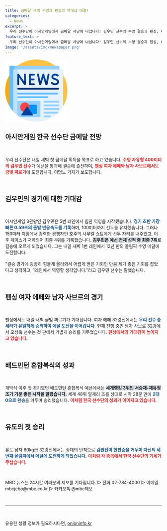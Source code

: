```yaml
---
title: 금메달 새벽 수영과 펜싱의 역대급 대결!
categories:
  - News
excerpt: >
  우리 선수단이 아시안게임에서 금메달 사냥에 나섭니다! 김우민 선수의 수영 결승과 펜싱, 배드민턴까지, 뜨거운 승부가 기다리고 있습니다. 지켜보세요!
feature_text: >
  우리 선수단이 아시안게임에서 금메달 사냥에 나섭니다! 김우민 선수의 수영 결승과 펜싱, 배드민턴까지, 뜨거운 승부가 기다리고 있습니다. 지켜보세요!
image: '/assets/img/newspaper.png'
---
```


<p><img src="/assets/img/newspaper.png" alt="kimp 속보" /></p>

<h2 data-ke-size="size26">아시안게임 한국 선수단 금메달 전망</h2>

<p data-ke-size="size16">&nbsp;</p>

<p data-ke-size="size16">우리 선수단은 내일 새벽 첫 금메달 획득을 목표로 하고 있습니다. <b><span style="color: #ee2323;">수영 자유형 400미터의 김우민 선수</span></b>가 예선을 통과해 결승에 출전하며, <b><span style="color: #ee2323;">펜싱 여자 에페와 남자 사브르에서도 금빛 찌르기</span></b>에 도전합니다. 이명노 기자가 보도합니다.</p>

<p data-ke-size="size16">&nbsp;</p>

<h2 data-ke-size="size26">김우민의 경기에 대한 기대감</h2>

<p data-ke-size="size16">&nbsp;</p>

<p data-ke-size="size16">아시안게임 3관왕인 김우민은 5번 레인에서 힘찬 역영을 시작했습니다. <b><span style="color: #1a5490;">경기 초반 가장 빠른 0.59초의 출발 반응속도를 기록</span></b>하며, 100미터까지 선두를 유지했습니다. 그러나 150미터 지점에서 강력한 경쟁자인 호주의 사무엘 쇼트에게 선두 자리를 내주었고, 이후 페이스가 저하되어 최종 4위를 기록했습니다. <b><span style="background-color: #21538527;">김우민은 예선 전체 성적 중 최종 7위</span></b>로 결승에 오르게 되었습니다. 그는 내일 새벽 1번 레인에서 12년 만의 올림픽 수영 메달에 도전합니다. <br><br> "결승 경기에 굉장히 힘들게 올라와서 어렵게 얻은 기회인 만큼 제가 좋은 기회를 잡았다고 생각하고, 1레인에서 역영할 생각입니다."라고 김우민 선수는 말했습니다.</p>

<p data-ke-size="size16">&nbsp;</p>

<h2 data-ke-size="size26">펜싱 여자 에페와 남자 사브르의 경기</h2>

<p data-ke-size="size16">&nbsp;</p>

<p data-ke-size="size16">펜싱에서도 내일 새벽 금빛 찌르기가 기대됩니다. 여자 에페 32강전에서는 <b><span style="color: #1a5490;">우리 선수 송세라가 유일하게 승리하여 메달 도전을 이어갑니다.</span></b> 현재 진행 중인 남자 사브르 32강에서 오상욱 선수는 첫 판에서 가볍게 승리를 거두었습니다. <b><span style="color: #ee2323;">펜싱에서의 기대감이 높아지고 있습니다.</span></b></p>

<p data-ke-size="size16">&nbsp;</p>

<h2 data-ke-size="size26">배드민턴 혼합복식의 성과</h2>

<p data-ke-size="size16">&nbsp;</p>

<p data-ke-size="size16">개막식 이후 첫 경기였던 배드민턴 혼합복식 예선에서는 <b><span style="background-color: #21538527;">세계랭킹 3위인 서승재-채유정 조가 기분 좋은 시작을 알렸습니다.</span></b> 세계 48위 알제리 조를 상대로 시작 28분 만에 <b><span style="color: #1a5490;">2대0으로 완승</span></b>을 거두며 승리했습니다. <b><span style="color: #ee2323;">이처럼 한국 선수단의 성과가 이어지고 있습니다.</span></b></p>

<p data-ke-size="size16">&nbsp;</p>

<h2 data-ke-size="size26">유도의 첫 승리</h2>

<p data-ke-size="size16">&nbsp;</p>

<p data-ke-size="size16">유도 남자 60kg급 32강전에서는 상대의 반칙으로 <b><span style="color: #1a5490;">김원진이 한판승을 거두며 자신의 세 번째 올림픽에서 메달에 도전하게 되었습니다.</span></b> <b><span style="color: #ee2323;">이처럼 각 종목에서 한국 선수단의 기세가 무섭습니다.</span></b></p>

<p data-ke-size="size16">&nbsp;</p>

<p data-ke-size="size16">MBC 뉴스는 24시간 여러분의 제보를 기다립니다. 
    ▷ 전화 02-784-4000 
    ▷ 이메일 mbcjebo@mbc.co.kr 
    ▷ 카카오톡 @mbc제보</p>

<p data-ke-size="size16">&nbsp;</p>

<hr/>

<p data-ke-size="size16">&nbsp;</p>
유용한 생활 정보가 필요하시다면, <a href="https://onioninfo.kr" rel="dofollow">onioninfo.kr</a>


